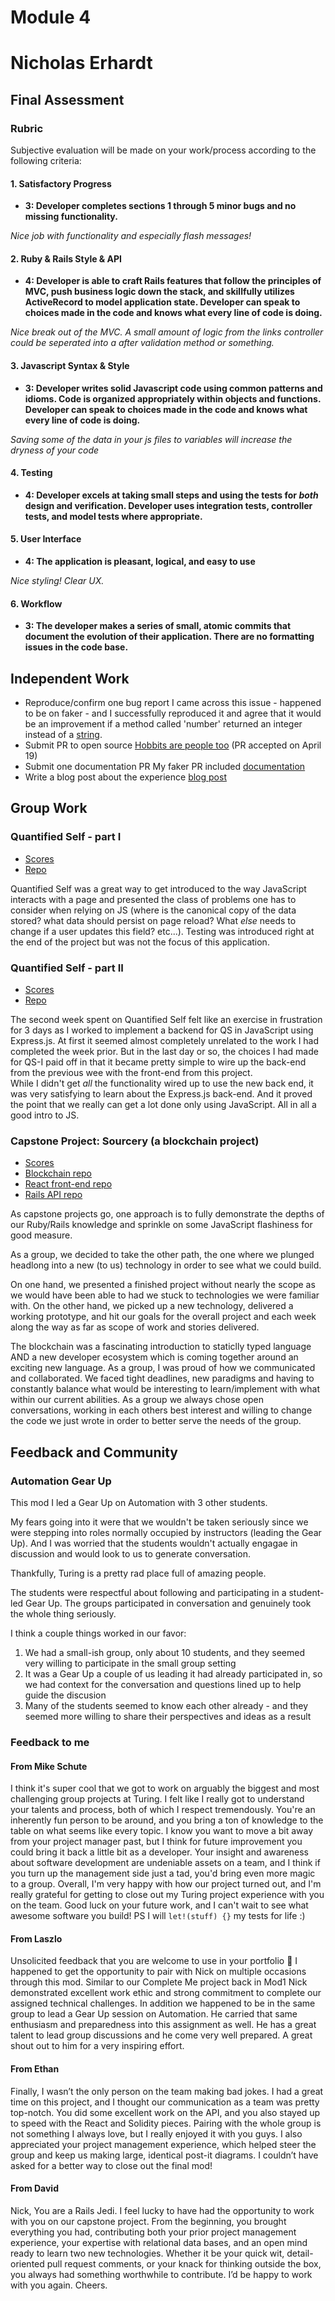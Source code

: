 # Module 4
# Nicholas Erhardt

## Final Assessment

### Rubric

Subjective evaluation will be made on your work/process according to the following criteria:

#### 1. Satisfactory Progress

* **3: Developer completes sections 1 through 5 minor bugs and no missing functionality.**

_Nice job with functionality and especially flash messages!_

#### 2. Ruby & Rails Style & API

* **4: Developer is able to craft Rails features that follow the principles of MVC, push business logic down the stack, and skillfully utilizes ActiveRecord to model application state. Developer can speak to choices made in the code and knows what every line of code is doing.**

_Nice break out of the MVC. A small amount of logic from the links controller could be seperated into a after validation method or something._

#### 3. Javascript Syntax & Style

* **3: Developer writes solid Javascript code using common patterns and idioms. Code is organized appropriately within objects and functions. Developer can speak to choices made in the code and knows what every line of code is doing.**

_Saving some of the data in your js files to variables will increase the dryness of your code_

#### 4. Testing

* **4: Developer excels at taking small steps and using the tests for *both* design and verification. Developer uses integration tests, controller tests, and model tests where appropriate.**

#### 5. User Interface

* **4: The application is pleasant, logical, and easy to use**

_Nice styling! Clear UX._

#### 6. Workflow

* **3: The developer makes a series of small, atomic commits that document the evolution of their application. There are no formatting issues in the code base.**


## Independent Work
* Reproduce/confirm one bug report
I came across this issue - happened to be on faker - and I successfully reproduced it and agree that it would be an improvement if a method called 'number' returned an integer instead of a [string](https://github.com/stympy/faker/issues/237).
* Submit PR to open source
[Hobbits are people too](https://github.com/stympy/faker/commits/master) (PR accepted on April 19)
* Submit one documentation PR
My faker PR included [documentation](https://github.com/stympy/faker/blob/master/doc/hobbit.md)
* Write a blog post about the experience
[blog post](https://ski-climb.github.io/first_open_source_contribution.html)

## Group Work
### Quantified Self - part I
* [Scores](https://github.com/turingschool/ruby-submissions/blob/master/1610-b/4module/quantified-self-part-one/molly_nicke.md)
* [Repo](https://github.com/ski-climb/quantified-self)

Quantified Self was a great way to get introduced to the way JavaScript interacts with a page and presented the class of problems one has to consider when relying on JS (where is the canonical copy of the data stored?  what data should persist on page reload?  What *else* needs to change if a user updates this field? etc...).  Testing was introduced right at the end of the project but was not the focus of this application.

### Quantified Self - part II
* [Scores](https://gist.github.com/ski-climb/d5608580c1bea672b72be04c941a168a)
* [Repo](https://github.com/ski-climb/express-back-end-for-QS)

The second week spent on Quantified Self felt like an exercise in frustration for 3 days as I worked to implement a backend for QS in JavaScript using Express.js.  At first it seemed almost completely unrelated to the work I had completed the week prior.  But in the last day or so, the choices I had made for QS-I paid off in that it became pretty simple to wire up the back-end from the previous wee with the front-end from this project.  
While I didn't get *all* the functionality wired up to use the new back end, it was very satisfying to learn about the Express.js back-end.  And it proved the point that we really can get a lot done only using JavaScript.  All in all a good intro to JS.

### Capstone Project: Sourcery (a blockchain project)
* [Scores](https://github.com/turingschool/ruby-submissions/tree/master/1610-b/4module/capstone_project/lie_ledger)
* [Blockchain repo](https://github.com/ethanbennett/sourcery)
* [React front-end repo](https://github.com/tmikeschu/sourcery-client)
* [Rails API repo](https://github.com/DavidKnott/sourcery-api)

As capstone projects go, one approach is to fully demonstrate the depths of our Ruby/Rails knowledge and sprinkle on some JavaScript flashiness for good measure.  

As a group, we decided to take the other path, the one where we plunged headlong into a new (to us) technology in order to see what we could build.  

On one hand, we presented a finished project without nearly the scope as we would have been able to had we stuck to technologies we were familiar with.  On the other hand, we picked up a new technology, delivered a working prototype, and hit our goals for the overall project and each week along the way as far as scope of work and stories delivered.  

The blockchain was a fascinating introduction to staticlly typed language AND a new developer ecosystem which is coming together around an exciting new language.  As a group, I was proud of how we communicated and collaborated.  We faced tight deadlines, new paradigms and having to constantly balance what would be interesting to learn/implement with what within our current abilities.  As a group we always chose open conversations, working in each others best interest and willing to change the code we just wrote in order to better serve the needs of the group.  

## Feedback and Community

### Automation Gear Up
This mod I led a Gear Up on Automation with 3 other students.  

My fears going into it were that we wouldn't be taken seriously since we were stepping into roles normally occupied by instructors (leading the Gear Up).  And I was worried that the students wouldn't actually engagae in discussion and would look to us to generate conversation.

Thankfully, Turing is a pretty rad place full of amazing people.

The students were respectful about following and participating in a student-led Gear Up.  The groups participated in conversation and genuinely took the whole thing seriously.  

I think a couple things worked in our favor:

1. We had a small-ish group, only about 10 students, and they seemed very willing to participate in the small group setting
2. It was a Gear Up a couple of us leading it had already participated in, so we had context for the conversation and questions lined up to help guide the discusion
3. Many of the students seemed to know each other already - and they seemed more willing to share their perspectives and ideas as a result

### Feedback to me

#### From Mike Schute
I think it's super cool that we got to work on arguably the biggest and most challenging group projects at Turing. I felt like I really got to understand your talents and process, both of which I respect tremendously. You're an inherently fun person to be around, and you bring a ton of knowledge to the table on what seems like every topic. I know you want to move a bit away from your project manager past, but I think for future improvement you could bring it back a little bit as a developer. Your insight and awareness about software development are undeniable assets on a team, and I think if you turn up the management side just a tad, you'd bring even more magic to a group. Overall, I'm very happy with how our project turned out, and I'm really grateful for getting to close out my Turing project experience with you on the team. Good luck on your future work, and I can't wait to see what awesome software you build!
PS I will `let!(stuff) {}` my tests for life :)

#### From Laszlo
Unsolicited feedback that you are welcome to use in your portfolio :slightly_smiling_face:
I happened to get the opportunity to pair with Nick on multiple occasions through this mod. Similar to our Complete Me project back in Mod1 Nick demonstrated excellent work ethic and strong commitment to complete our assigned technical challenges. In addition we happened to be in the same group to lead a Gear Up session on Automation. He carried that same enthusiasm and preparedness into this assignment as well. He has a great talent to lead group discussions and he come very well prepared. A great shout out to him for a very inspiring effort.

#### From Ethan
Finally, I wasn’t the only person on the team making bad jokes. I had a great time on this project, and I thought our communication as a team was pretty top-notch. You did some excellent work on the API, and you also stayed up to speed with the React and Solidity pieces. Pairing with the whole group is not something I always love, but I really enjoyed it with you guys. I also appreciated your project management experience, which helped steer the group and keep us making large, identical post-it diagrams. I couldn’t have asked for a better way to close out the final mod!

#### From David
Nick,
You are a Rails Jedi. I feel lucky to have had the opportunity to work with you on our capstone project. From the beginning, you brought everything you had, contributing both your prior project management experience, your expertise with relational data bases, and an open mind ready to learn two new technologies. Whether it be your quick wit, detail-oriented pull request comments, or your knack for thinking outside the box, you always had something worthwhile to contribute.  I’d be happy to work with you again.  Cheers.

